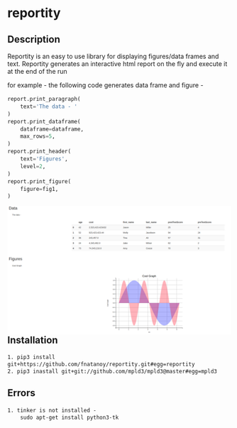 # reportity

## Description

Reportity is an easy to use library for displaying figures/data frames and text. Reportity generates an interactive html report on the fly and execute it at the end of the run

for example - the following code generates data frame and figure -

```python
report.print_paragraph(
    text='The data - '
)
report.print_dataframe(
    dataframe=dataframe,
    max_rows=5,
)
report.print_header(
    text='Figures',
    level=2,
)
report.print_figure(
    figure=fig1,
)
```

<img src="pictures/html_sample.png"
     alt="html_sample"
     style="float: left; margin-right: 10px;"
/>

## Installation

    1. pip3 install git+https://github.com/fnatanoy/reportity.git#egg=reportity
    2. pip3 inastall git+git://github.com/mpld3/mpld3@master#egg=mpld3

## Errors

    1. tinker is not installed - 
        sudo apt-get install python3-tk
